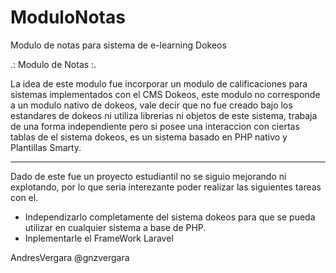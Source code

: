 ModuloNotas
===========

Modulo de notas para sistema de e-learning Dokeos

.: Modulo de Notas :.

La idea de este modulo fue incorporar un modulo de calificaciones para sistemas implementados con el CMS Dokeos, este 
modulo no corresponde a un modulo nativo de dokeos, vale decir que no fue creado bajo los estandares de dokeos ni utiliza
librerias ni objetos de este sistema, trabaja de una forma independiente pero si posee una interaccion con ciertas tablas
de el sistema dokeos, es un sistema basado en PHP nativo y Plantillas Smarty.

------------------------------------------------------------------------------------------------------------------------

Dado de este fue un proyecto estudiantil no se siguio mejorando ni explotando, por lo que seria interezante poder realizar
las siguientes tareas con el.

- Independizarlo completamente del sistema dokeos para que se pueda utilizar en cualquier sistema a base de PHP.
- Inplementarle el FrameWork Laravel


AndresVergara
@gnzvergara
